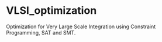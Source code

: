 # VLSI_optimization
Optimization for Very Large Scale Integration using Constraint Programming, SAT and SMT.
